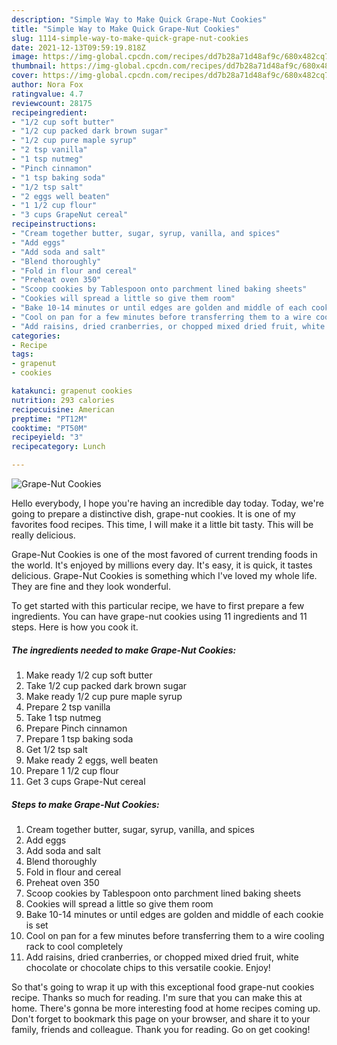 ```yaml
---
description: "Simple Way to Make Quick Grape-Nut Cookies"
title: "Simple Way to Make Quick Grape-Nut Cookies"
slug: 1114-simple-way-to-make-quick-grape-nut-cookies
date: 2021-12-13T09:59:19.818Z
image: https://img-global.cpcdn.com/recipes/dd7b28a71d48af9c/680x482cq70/grape-nut-cookies-recipe-main-photo.jpg
thumbnail: https://img-global.cpcdn.com/recipes/dd7b28a71d48af9c/680x482cq70/grape-nut-cookies-recipe-main-photo.jpg
cover: https://img-global.cpcdn.com/recipes/dd7b28a71d48af9c/680x482cq70/grape-nut-cookies-recipe-main-photo.jpg
author: Nora Fox
ratingvalue: 4.7
reviewcount: 28175
recipeingredient:
- "1/2 cup soft butter"
- "1/2 cup packed dark brown sugar"
- "1/2 cup pure maple syrup"
- "2 tsp vanilla"
- "1 tsp nutmeg"
- "Pinch cinnamon"
- "1 tsp baking soda"
- "1/2 tsp salt"
- "2 eggs well beaten"
- "1 1/2 cup flour"
- "3 cups GrapeNut cereal"
recipeinstructions:
- "Cream together butter, sugar, syrup, vanilla, and spices"
- "Add eggs"
- "Add soda and salt"
- "Blend thoroughly"
- "Fold in flour and cereal"
- "Preheat oven 350"
- "Scoop cookies by Tablespoon onto parchment lined baking sheets"
- "Cookies will spread a little so give them room"
- "Bake 10-14 minutes or until edges are golden and middle of each cookie is set"
- "Cool on pan for a few minutes before transferring them to a wire cooling rack to cool completely"
- "Add raisins, dried cranberries, or chopped mixed dried fruit, white chocolate or chocolate chips to this versatile cookie. Enjoy!"
categories:
- Recipe
tags:
- grapenut
- cookies

katakunci: grapenut cookies 
nutrition: 293 calories
recipecuisine: American
preptime: "PT12M"
cooktime: "PT50M"
recipeyield: "3"
recipecategory: Lunch

---
```



![Grape-Nut Cookies](https://img-global.cpcdn.com/recipes/dd7b28a71d48af9c/680x482cq70/grape-nut-cookies-recipe-main-photo.jpg)

Hello everybody, I hope you're having an incredible day today. Today, we're going to prepare a distinctive dish, grape-nut cookies. It is one of my favorites food recipes. This time, I will make it a little bit tasty. This will be really delicious.



Grape-Nut Cookies is one of the most favored of current trending foods in the world. It's enjoyed by millions every day. It's easy, it is quick, it tastes delicious. Grape-Nut Cookies is something which I've loved my whole life. They are fine and they look wonderful.


To get started with this particular recipe, we have to first prepare a few ingredients. You can have grape-nut cookies using 11 ingredients and 11 steps. Here is how you cook it.

<!--inarticleads1-->

##### The ingredients needed to make Grape-Nut Cookies:

1. Make ready 1/2 cup soft butter
1. Take 1/2 cup packed dark brown sugar
1. Make ready 1/2 cup pure maple syrup
1. Prepare 2 tsp vanilla
1. Take 1 tsp nutmeg
1. Prepare Pinch cinnamon
1. Prepare 1 tsp baking soda
1. Get 1/2 tsp salt
1. Make ready 2 eggs, well beaten
1. Prepare 1 1/2 cup flour
1. Get 3 cups Grape-Nut cereal




<!--inarticleads2-->

##### Steps to make Grape-Nut Cookies:

1. Cream together butter, sugar, syrup, vanilla, and spices
1. Add eggs
1. Add soda and salt
1. Blend thoroughly
1. Fold in flour and cereal
1. Preheat oven 350
1. Scoop cookies by Tablespoon onto parchment lined baking sheets
1. Cookies will spread a little so give them room
1. Bake 10-14 minutes or until edges are golden and middle of each cookie is set
1. Cool on pan for a few minutes before transferring them to a wire cooling rack to cool completely
1. Add raisins, dried cranberries, or chopped mixed dried fruit, white chocolate or chocolate chips to this versatile cookie. Enjoy!




So that's going to wrap it up with this exceptional food grape-nut cookies recipe. Thanks so much for reading. I'm sure that you can make this at home. There's gonna be more interesting food at home recipes coming up. Don't forget to bookmark this page on your browser, and share it to your family, friends and colleague. Thank you for reading. Go on get cooking!
